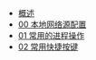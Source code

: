 <!-- docs/_sidebar.md -->

<div class="sidebar-content">

* [概述](/?id=概述)
* [00 本地网络源配置](/linux/本地网络源配置.md)
* [01 常用的进程操作](/linux/常用进程操作.md)
* [02  常用快捷按键](/linux/常用快捷按键.md)

  

<div>

